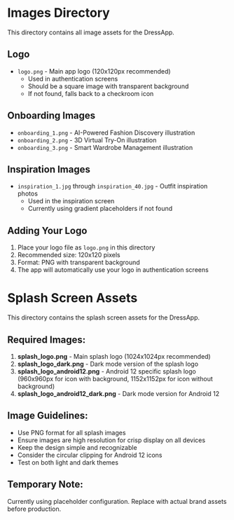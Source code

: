 # Images Directory

This directory contains all image assets for the DressApp.

## Logo
- `logo.png` - Main app logo (120x120px recommended)
  - Used in authentication screens
  - Should be a square image with transparent background
  - If not found, falls back to a checkroom icon

## Onboarding Images
- `onboarding_1.png` - AI-Powered Fashion Discovery illustration
- `onboarding_2.png` - 3D Virtual Try-On illustration  
- `onboarding_3.png` - Smart Wardrobe Management illustration

## Inspiration Images
- `inspiration_1.jpg` through `inspiration_40.jpg` - Outfit inspiration photos
  - Used in the inspiration screen
  - Currently using gradient placeholders if not found

## Adding Your Logo
1. Place your logo file as `logo.png` in this directory
2. Recommended size: 120x120 pixels
3. Format: PNG with transparent background
4. The app will automatically use your logo in authentication screens

# Splash Screen Assets

This directory contains the splash screen assets for the DressApp.

## Required Images:

1. **splash_logo.png** - Main splash logo (1024x1024px recommended)
2. **splash_logo_dark.png** - Dark mode version of the splash logo
3. **splash_logo_android12.png** - Android 12 specific splash logo (960x960px for icon with background, 1152x1152px for icon without background)
4. **splash_logo_android12_dark.png** - Dark mode version for Android 12

## Image Guidelines:

- Use PNG format for all splash images
- Ensure images are high resolution for crisp display on all devices
- Keep the design simple and recognizable
- Consider the circular clipping for Android 12 icons
- Test on both light and dark themes

## Temporary Note:

Currently using placeholder configuration. Replace with actual brand assets before production.
